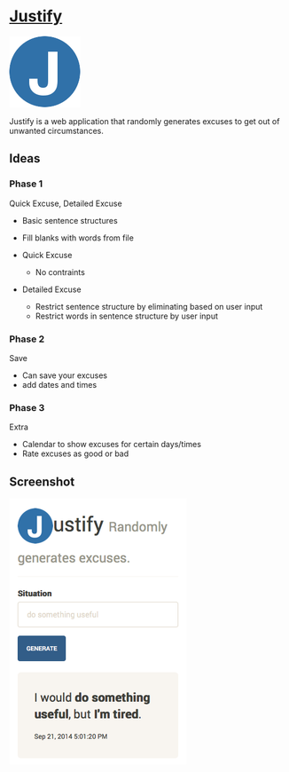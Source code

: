 # [Justify](http://hollyhastings.me/justify/)

![Justify icon](img/icon.png)

Justify is a web application that randomly generates excuses to get out of unwanted circumstances.

## Ideas 

 
### Phase 1
Quick Excuse, Detailed Excuse

- Basic sentence structures
- Fill blanks with words from file

- Quick Excuse
	- No contraints

- Detailed Excuse
	- Restrict sentence structure by eliminating based on user input
	- Restrict words in sentence structure by user input

### Phase 2
Save
	
- Can save your excuses
- add dates and times 

### Phase 3
Extra

- Calendar to show excuses for certain days/times
- Rate excuses as good or bad

## Screenshot
![Justify screenshot](img/screenshot.png)

